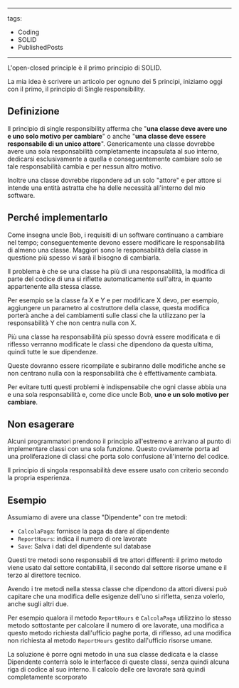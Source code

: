 
---
tags:
  - Coding
  - SOLID
  - PublishedPosts
---


L'open-closed principle è il primo principio di SOLID.

La mia idea è scrivere un articolo per ognuno dei 5 principi, iniziamo oggi con il primo, il principio di Single responsibility.

## Definizione

Il principio di single responsibility afferma che "**una classe deve avere uno e uno solo motivo per cambiare**" o anche "**una classe deve essere responsabile di un unico attore**". Genericamente una classe dovrebbe avere una sola responsabilità completamente incapsulata al suo interno, dedicarsi esclusivamente a quella e conseguentemente cambiare solo se tale responsabilità cambia e per nessun altro motivo.

Inoltre una classe dovrebbe rispondere ad un solo "attore" e per attore si intende una entità astratta che ha delle necessità all'interno del mio software.

## Perché implementarlo

Come insegna uncle Bob, i requisiti di un software continuano a cambiare nel tempo; conseguentemente devono essere modificare le responsabilità di almeno una classe. Maggiori sono le responsabilità della classe in questione più spesso vi sarà il bisogno di cambiarla.

Il problema è che se una classe ha più di una responsabilità, la modifica di parte del codice di una si riflette automaticamente sull'altra, in quanto appartenente alla stessa classe.

Per esempio se la classe fa X e Y e per modificare X devo, per esempio, aggiungere un parametro al costruttore della classe, questa modifica porterà anche a dei cambiamenti sulle classi che la utilizzano per la responsabilità Y che non centra nulla con X.

Più una classe ha responsabilità più spesso dovrà essere modificata e di riflesso verranno modificate le classi che dipendono da questa ultima, quindi tutte le sue dipendenze.

Queste dovranno essere ricompilate e subiranno delle modifiche anche se non centrano nulla con la responsabilità che è effettivamente cambiata.

Per evitare tutti questi problemi è indispensabile che ogni classe abbia una e una sola responsabilità e, come dice uncle Bob, **uno e un solo motivo per cambiare**.

## Non esagerare

Alcuni programmatori prendono il principio all'estremo e arrivano al punto di implementare classi con una sola funzione. Questo ovviamente porta ad una proliferazione di classi che porta solo confusione all'interno del codice.

Il principio di singola responsabilità deve essere usato con criterio secondo la propria esperienza.

## Esempio

Assumiamo di avere una classe "Dipendente" con tre metodi:

- `CalcolaPaga`: fornisce la paga da dare al dipendente
- `ReportHours`: indica il numero di ore lavorate
- `Save`: Salva i dati del dipendente sul database

Questi tre metodi sono responsabili di tre attori differenti: il primo metodo viene usato dal settore contabilità, il secondo dal settore risorse umane e il terzo al direttore tecnico.

Avendo i tre metodi nella stessa classe che dipendono da attori diversi può capitare che una modifica delle esigenze dell'uno si rifletta, senza volerlo, anche sugli altri due.

Per esempio qualora il metodo `ReportHours` e `CalcolaPaga` utilizzino lo stesso metodo sottostante per calcolare il numero di ore lavorate, una modifica a questo metodo richiesta dall'ufficio paghe porta, di riflesso, ad una modifica non richiesta al metodo `ReportHours` gestito dall'ufficio risorse umane.

La soluzione è porre ogni metodo in una sua classe dedicata e la classe Dipendente conterrà solo le interfacce di queste classi, senza quindi alcuna riga di codice al suo interno. Il calcolo delle ore lavorate sarà quindi completamente scorporato
